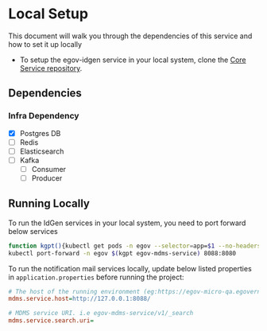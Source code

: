 # Local Setup

This document will walk you through the dependencies of this service and how to set it up locally

- To setup the egov-idgen service in your local system, clone the [Core Service repository](https://github.com/egovernments/core-services).

## Dependencies

### Infra Dependency

- [X] Postgres DB
- [ ] Redis
- [ ] Elasticsearch
- [ ] Kafka
  - [ ] Consumer
  - [ ] Producer

## Running Locally

To run the IdGen services in your local system, you need to port forward below services

```bash
function kgpt(){kubectl get pods -n egov --selector=app=$1 --no-headers=true | head -n1 | awk '{print $1}'}
kubectl port-forward -n egov $(kgpt egov-mdms-service) 8088:8080
``` 

To run the notification mail services locally, update below listed properties in `application.properties` before running the project:

```ini
# The host of the running environment (eg:https://egov-micro-qa.egovernments.org/citizen)
mdms.service.host=http://127.0.0.1:8088/

# MDMS service URI. i.e egov-mdms-service/v1/_search
mdms.service.search.uri=
```

